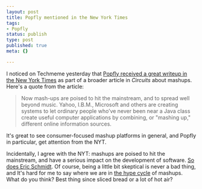 ```yaml
--- 
layout: post
title: Popfly mentioned in the New York Times
tags: 
- Popfly
status: publish
type: post
published: true
meta: {}

---
```

I noticed on Techmeme yesterday that <a href="http://www.nytimes.com/2007/09/02/technology/circuits/02novelties.html">Popfly received a great writeup in the New York Times</a> as part of a broader article in <em>Circuits</em> about mashups. Here's a quote from the article:

  <blockquote>Now mash-ups are poised to hit the mainstream, and to spread well beyond music. Yahoo, I.B.M., Microsoft and others are creating systems to let ordinary people who’ve never been near a Java class create useful computer applications by combining, or "mashing up," different online information sources.</blockquote>

  It's great to see consumer-focused mashup platforms in general, and Popfly in particular, get attention from the NYT.

  Incidentally, I agree with the NYT: mashups are poised to hit the mainstream, and have a serious impact on the development of software. <a href="http://www.brethorsting.com/uidesign/2007/08/is_popfly_the_harbinger_of_web_30.html">So does Eric Schmidt</a>. Of course, being a little bit skeptical is never a bad thing, and It's hard for me to say where we are in <a href="http://en.wikipedia.org/wiki/Gartner's_Hype_Cycle">the hype cycle</a> of mashups. What do you think? Best thing since sliced bread or a lot of hot air?
